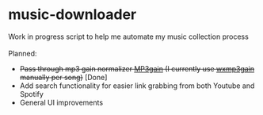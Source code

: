 # music-downloader
Work in progress script to help me automate my music collection process<br/><br/>
Planned:
* ~~Pass through mp3 gain normalizer [MP3gain](http://mp3gain.sourceforge.net) (I currently use [wxmp3gain](https://github.com/cfgnunes/wxmp3gain) manually per song)~~ [Done]
* Add search functionality for easier link grabbing from both Youtube and Spotify
* General UI improvements
